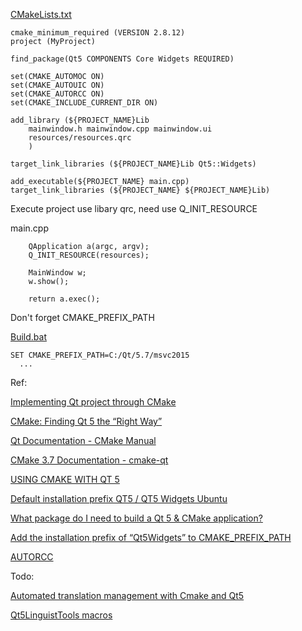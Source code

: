 [CMakeLists.txt](https://github.com/allyusd/cmake/edit/master/qt/CMakeLists.txt)

```
cmake_minimum_required (VERSION 2.8.12)
project (MyProject)

find_package(Qt5 COMPONENTS Core Widgets REQUIRED)

set(CMAKE_AUTOMOC ON)
set(CMAKE_AUTOUIC ON)
set(CMAKE_AUTORCC ON)
set(CMAKE_INCLUDE_CURRENT_DIR ON)

add_library (${PROJECT_NAME}Lib
	mainwindow.h mainwindow.cpp mainwindow.ui
	resources/resources.qrc
	)

target_link_libraries (${PROJECT_NAME}Lib Qt5::Widgets)

add_executable(${PROJECT_NAME} main.cpp)
target_link_libraries (${PROJECT_NAME} ${PROJECT_NAME}Lib)
```

Execute project use libary qrc, need use Q_INIT_RESOURCE

main.cpp
```
    QApplication a(argc, argv);
    Q_INIT_RESOURCE(resources);

    MainWindow w;
    w.show();

    return a.exec();
```

Don't forget CMAKE_PREFIX_PATH

[Build.bat](https://github.com/allyusd/cmake/blob/master/qt/Build.bat)

```
SET CMAKE_PREFIX_PATH=C:/Qt/5.7/msvc2015
  ...
```

Ref:

[Implementing Qt project through CMake](http://stackoverflow.com/questions/25989448/implementing-qt-project-through-cmake)

[CMake: Finding Qt 5 the “Right Way”](https://blog.kitware.com/cmake-finding-qt5-the-right-way/)

[Qt Documentation - CMake Manual](http://doc.qt.io/qt-5/cmake-manual.html)

[CMake 3.7 Documentation - cmake-qt](https://cmake.org/cmake/help/v3.7/manual/cmake-qt.7.html)

[USING CMAKE WITH QT 5](https://www.kdab.com/using-cmake-with-qt-5/)

[Default installation prefix QT5 / QT5 Widgets Ubuntu](http://askubuntu.com/questions/633826/default-installation-prefix-qt5-qt5-widgets-ubuntu)

[What package do I need to build a Qt 5 & CMake application?](http://askubuntu.com/questions/374755/what-package-do-i-need-to-build-a-qt-5-cmake-application)

[Add the installation prefix of “Qt5Widgets” to CMAKE_PREFIX_PATH](http://stackoverflow.com/questions/22215900/add-the-installation-prefix-of-qt5widgets-to-cmake-prefix-path)

[AUTORCC](https://cmake.org/cmake/help/v3.7/manual/cmake-qt.7.html#autorcc)

Todo:

[Automated translation management with Cmake and Qt5](http://stackoverflow.com/questions/19193121/automated-translation-management-with-cmake-and-qt5)

[Qt5LinguistTools macros](http://doc.qt.io/qt-5/cmake-manual.html#qt5linguisttools-macros)
